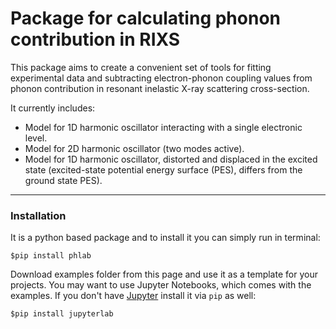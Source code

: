 # Package for calculating phonon contribution in RIXS

This package aims to create a convenient set of tools for fitting experimental data and subtracting electron-phonon coupling values from phonon contribution in resonant inelastic X-ray scattering cross-section.

It currently includes:
- Model for 1D harmonic oscillator interacting with a single electronic level.
- Model for 2D harmonic oscillator (two modes active).
- Model for 1D harmonic oscillator, distorted and displaced in the excited state (excited-state potential energy surface (PES), differs from the ground state PES).

---
### Installation
It is a python based package and to install it you can simply run in terminal:

`$pip install phlab`

Download examples folder from this page and use it as a template for your projects. You may want to use Jupyter Notebooks, which comes with the examples. If you don't have [Jupyter](https://jupyter.org/documentation) install it  via `pip` as well:

`$pip install jupyterlab`
